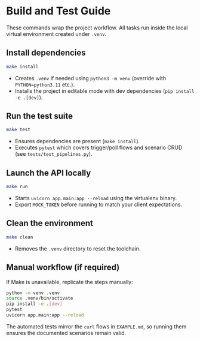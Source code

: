 # Build and Test Guide

These commands wrap the project workflow. All tasks run inside the local virtual environment created under `.venv`.

## Install dependencies

```sh
make install
```

- Creates `.venv` if needed using `python3 -m venv` (override with `PYTHON=python3.11` etc.).
- Installs the project in editable mode with dev dependencies (`pip install -e .[dev]`).

## Run the test suite

```sh
make test
```

- Ensures dependencies are present (`make install`).
- Executes `pytest` which covers trigger/poll flows and scenario CRUD (see `tests/test_pipelines.py`).

## Launch the API locally

```sh
make run
```

- Starts `uvicorn app.main:app --reload` using the virtualenv binary.
- Export `MOCK_TOKEN` before running to match your client expectations.

## Clean the environment

```sh
make clean
```

- Removes the `.venv` directory to reset the toolchain.

## Manual workflow (if required)

If Make is unavailable, replicate the steps manually:

```sh
python -m venv .venv
source .venv/bin/activate
pip install -e .[dev]
pytest
uvicorn app.main:app --reload
```

The automated tests mirror the `curl` flows in `EXAMPLE.md`, so running them ensures the documented scenarios remain valid.
